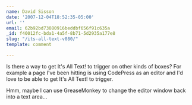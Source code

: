 ```yaml
---
name: David Sisson
date: '2007-12-04T18:52:35-05:00'
url: ''
email: 62b92bd73080916beddbf656f91c635a
_id: f40012fc-bda1-4a5f-8b71-5d2935a177e8
slug: "/its-all-text-v080/"
template: comment

---
```


Is there a way to get It's All Text! to trigger on other kinds of boxes?  For example a page I've been hitting is using CodePress as an editor and I'd love to be able to get It's All Text! to trigger.

Hmm, maybe I can use GreaseMonkey to change the editor window back into a text area...
